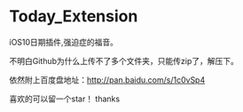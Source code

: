 # Today_Extension
iOS10日期插件,强迫症的福音。

不明白Github为什么上传不了多个文件夹，只能传zip了，解压下。

依然附上百度盘地址：http://pan.baidu.com/s/1c0vSp4

喜欢的可以留一个star！  thanks

